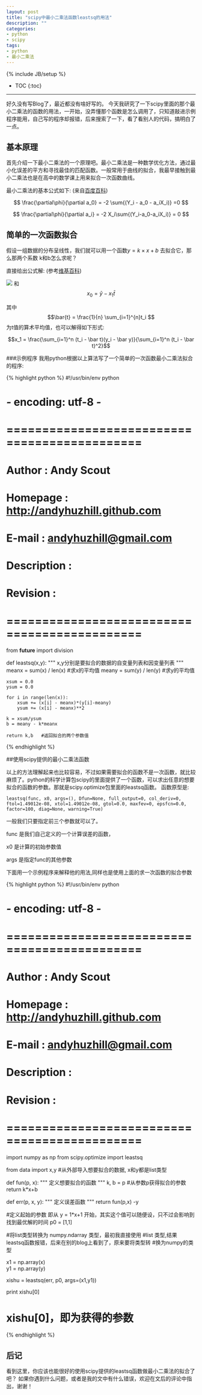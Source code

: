 ```yaml
---
layout: post
title: "scipy中最小二乘法函数leastsq的用法"
description: ""
categories: 
- python
- scipy
tags: 
- python
- 最小二乘法
---
```

{% include JB/setup %}
* TOC
{:toc}
<hr/>

好久没有写Blog了，最近都没有啥好写的。 今天我研究了一下scipy里面的那个最小二乘法的函数的用法，一开始，没弄懂那个函数是怎么调用了，只知道敲进示例程序能用，自己写的程序却报错，后来搜索了一下，看了看别人的代码，搞明白了一点。

## 基本原理

首先介绍一下最小二乘法的一个原理吧。最小二乘法是一种数学优化方法，通过最小化误差的平方和寻找最佳的匹配函数。一般常用于曲线的拟合，我最早接触到最小二乘法也是在高中的数学课上用来拟合一次函数曲线。

最小二乘法的基本公式如下: (来自[百度百科][baidubaike])

$$ \frac{\partial\phi}{\partial a_0} = -2 \sum{(Y_i - a_0 - a_iX_i)}  =0 $$ 

$$ \frac{\partial\phi}{\partial a_i} = -2 X_i\sum{(Y_i-a_0-a_iX_i)} = 0 $$

## 简单的一次函数拟合

假设一组数据的分布呈线性，我们就可以用一个函数$y=k\times x +b$ 去拟合它，那么那两个系数 k和b怎么求呢？

直接给出公式解: (参考[维基百科][wiki])


![](http://upload.wikimedia.org/math/0/c/8/0c801c7273d9dbf67f98db26e31063cd.png)
和
$$ x_0 = \bar{y} - x_1\bar{t} $$
 
其中$$\bar{t} = \frac{1}{n} \sum_{i=1}^{n}t_i $$为t值的算术平均值，也可以解得如下形式:
 
$$x_1 = \frac{\sum_{i=1}^n (t_i - \bar t)(y_i - \bar y)}{\sum_{i=1}^n (t_i - \bar t)^2}$$
 
###示例程序
 我用python根据以上算法写了一个简单的一次函数最小二乘法拟合的程序:

{% highlight python  %}
#!/usr/bin/env python
# *-* encoding: utf-8 *-*
#
# =============================================
#      Author   : Andy Scout
#    Homepage   : http://andyhuzhill.github.com
#    E-mail     : andyhuzhill@gmail.com
#
#  Description  :
#  Revision     :
#
# =============================================

from __future__ import division

def leastsq(x,y):
    """
    x,y分别是要拟合的数据的自变量列表和因变量列表
    """
    meanx = sum(x) / len(x)   #求x的平均值
    meany = sum(y) / len(y)   #求y的平均值

    xsum = 0.0
    ysum = 0.0

    for i in range(len(x)):
        xsum += (x[i] - meanx)*(y[i]-meany)
        ysum += (x[i] - meanx)**2

    k = xsum/ysum
    b = meany - k*meanx

    return k,b   #返回拟合的两个参数值

{% endhighlight %}


##使用scipy提供的最小二乘法函数

以上的方法理解起来也比较容易，不过如果需要拟合的函数不是一次函数，就比较麻烦了。python的科学计算包scipy的里面提供了一个函数，可以求出任意的想要拟合的函数的参数。那就是scipy.optimize包里面的leastsq函数。
函数原型是:

    leastsq(func, x0, args=(), Dfun=None, full_output=0, col_deriv=0, ftol=1.49012e-08, xtol=1.49012e-08, gtol=0.0, maxfev=0, epsfcn=0.0, factor=100, diag=None, warning=True)

一般我们只要指定前三个参数就可以了。

func  是我们自己定义的一个计算误差的函数，

x0    是计算的初始参数值

args  是指定func的其他参数

下面用一个示例程序来解释他的用法,同样也是使用上面的求一次函数的拟合参数

{% highlight python  %}
#!/usr/bin/env python
# *-* encoding: utf-8 *-*
#
# =============================================
#      Author   : Andy Scout
#    Homepage   : http://andyhuzhill.github.com
#    E-mail     : andyhuzhill@gmail.com
#
#  Description  :
#  Revision     :
#
# =============================================

import numpy as np
from scipy.optimize import leastsq

from data import x,y  #从外部导入想要拟合的数据, x和y都是list类型

def fun(p, x):
    """
    定义想要拟合的函数
    """
    k, b = p  #从参数p获得拟合的参数
    return k*x+b

def err(p, x, y):
    """
    定义误差函数
    """
    return fun(p,x) -y

#定义起始的参数 即从 y = 1*x+1 开始，其实这个值可以随便设，只不过会影响到找到最优解的时间
p0 = [1,1]   

#将list类型转换为 numpy.ndarray 类型，最初我直接使用
#list 类型,结果 leastsq函数报错，后来在别的blog上看到了，原来要将类型转
#换为numpy的类型

x1 = np.array(x)  
y1 = np.array(y)

xishu = leastsq(err, p0, args=(x1,y1))

print xishu[0]

# xishu[0]，即为获得的参数

{% endhighlight %}

## 后记

看到这里，你应该也能很好的使用scipy提供的leastsq函数做最小二乘法的拟合了吧？
如果你遇到什么问题，或者是我的文中有什么错误，欢迎在文后的评论中指出，谢谢！


[baidubaike]:   http://baike.baidu.com/view/139822.htm#1
[wiki]:  http://zh.wikipedia.org/wiki/%E6%9C%80%E5%B0%8F%E4%BA%8C%E4%B9%98%E6%B3%95
